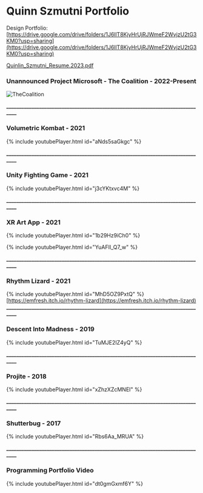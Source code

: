 # Quinn Szmutni Portfolio

Design Portfolio: [https://drive.google.com/drive/folders/1J6llT8KjyHrUjRJWmeF2WvjzU2tG3KM0?usp=sharing](https://drive.google.com/drive/folders/1J6llT8KjyHrUjRJWmeF2WvjzU2tG3KM0?usp=sharing)


[Quinlin_Szmutni_Resume.2023.pdf](https://github.com/qszmutni/Portfolio-GitPages/files/10830172/Quinlin_Szmutni_Resume.2023.pdf)

### Unannounced Project Microsoft - The Coalition - 2022-Present
![TheCoalition](https://user-images.githubusercontent.com/33354545/221333277-2e8c7e21-9c3a-4a76-abd9-8f2b98e5544e.png)


**_______________________________________________________________________________**

### Volumetric Kombat - 2021

{% include youtubePlayer.html id="aNds5saGkgc" %}



**_______________________________________________________________________________**

### Unity Fighting Game - 2021

{% include youtubePlayer.html id="j3cYKtxvc4M" %}


**_______________________________________________________________________________**


### XR Art App - 2021

{% include youtubePlayer.html id="1b29Hz9iCh0" %}

{% include youtubePlayer.html id="YuAFlI_Q7_w" %}


**_______________________________________________________________________________**

### Rhythm Lizard - 2021

{% include youtubePlayer.html id="MhD5OZ9PxtQ" %}
 [https://emfresh.itch.io/rhythm-lizard](https://emfresh.itch.io/rhythm-lizard)
**_______________________________________________________________________________**

### Descent Into Madness - 2019

{% include youtubePlayer.html id="TuMJE2IZ4yQ" %}

**_______________________________________________________________________________**

### Projite - 2018

{% include youtubePlayer.html id="xZhzXZcMNEI" %}

**_______________________________________________________________________________**

### Shutterbug - 2017

{% include youtubePlayer.html id="Rbs6Aa_MRUA" %}

**_______________________________________________________________________________**

### Programming Portfolio Video

{% include youtubePlayer.html id="dt0gmGxmf6Y" %}
